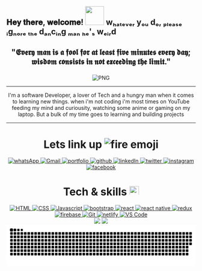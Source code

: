 ## 𝐇𝐞𝐲 𝐭𝐡𝐞𝐫𝐞, 𝐰𝐞𝐥𝐜𝐨𝐦𝐞! <img height="50" width="50" src="https://emojipedia-us.s3.amazonaws.com/source/skype/289/man-dancing_1f57a.png"/> wₕₐₜₑᵥₑᵣ yₒᵤ dₒ, ₚₗₑₐₛₑ ᵢgₙₒᵣₑ ₜₕₑ dₐₙcᵢₙg ₘₐₙ ₕₑ'ₛ wₑᵢᵣd


## <p align="center"> **"𝕰𝖛𝖊𝖗𝖞 𝖒𝖆𝖓 𝖎𝖘 𝖆 𝖋𝖔𝖔𝖑 𝖋𝖔𝖗 𝖆𝖙 𝖑𝖊𝖆𝖘𝖙 𝖋𝖎𝖛𝖊 𝖒𝖎𝖓𝖚𝖙𝖊𝖘 𝖊𝖛𝖊𝖗𝖞 𝖉𝖆𝖞; 𝖜𝖎𝖘𝖉𝖔𝖒 𝖈𝖔𝖓𝖘𝖎𝖘𝖙𝖘 𝖎𝖓 𝖓𝖔𝖙 𝖊𝖝𝖈𝖊𝖊𝖉𝖎𝖓𝖌 𝖙𝖍𝖊 𝖑𝖎𝖒𝖎𝖙."**</p>
<div align="center">
<img align="center" alt="PNG" src="https://user-images.githubusercontent.com/48435816/189533049-813191ca-a74c-4bd1-94ea-f10c0ffc82a1.png"/>
</div>

<hr/>
<p align="center">I'm a software Developer, a lover of Tech and a hungry man when it comes to learning new things. when i'm not coding i'm most times on YouTube feeding my mind and curiousity, watching some anime or gaming on my laptop. But a bulk of my time goes to learning and building projects</p>
<hr/>


<div align="center">
<h1>Lets link up <img alt="fire emoji" src="https://emojipedia-us.s3.amazonaws.com/source/skype/289/fire_1f525.png" hight="49" width="49"/></h1>
<a href="https://wa.me/2347049560475" target="_blank">
<img alt="whatsApp" src="https://img.shields.io/badge/WhatsApp-25D366?style=for-the-badge&logo=whatsapp&logoColor=white" />
</a>
<a href="abbaabamu302@gmail.com">
<img alt="Gmail" src="https://img.shields.io/badge/Gmail-D14836?style=for-the-badge&logo=gmail&logoColor=white" />
</a>
<a href="https://abbaportfolio.netlify.app/" target="_blank">
<img alt="portfolio" src="https://img.shields.io/badge/my_portfolio-000?style=for-the-badge&logo=ko-fi&logoColor=white" />
</a>
<a href="https://github.com/AdamuAbba/AdamuAbba" target="_blank">
<img src=https://img.shields.io/badge/github-%2324292e.svg?&style=for-the-badge&logo=github&logoColor=white alt="github"/>
</a>
<a href="https://www.linkedin.com/in/abba-adamu-365a9b17a/" target="_blank">
<img alt="linkedIn" src="https://img.shields.io/badge/linkedin-0A66C2?style=for-the-badge&logo=linkedin&logoColor=white" />
</a>
<a href="https://twitter.com/shytypes1028" target="_blank">
<img alt="twitter" src="https://img.shields.io/badge/twitter-1DA1F2?style=for-the-badge&logo=twitter&logoColor=white" />
</a>
<a href="https://www.instagram.com/shytypes1028/" target="_blank">
<img src="https://img.shields.io/badge/Instagram-E4405F?style=for-the-badge&logo=instagram&logoColor=white" alt="instagram" />
</a>
 <a href="https://www.facebook.com/izshytypes" target="_blank">
<img src="https://img.shields.io/badge/Facebook-1877F2?style=for-the-badge&logo=facebook&logoColor=white" alt="facebook" />
</a>
</div>



<div align="center">
 <h1>Tech & skills <img height="25" width="25" src="https://emojipedia-us.s3.amazonaws.com/source/skype/289/hammer-and-wrench_1f6e0-fe0f.png"/> </h1>
<a href="https://developer.mozilla.org/en-US/docs/Web/HTML" target="_blank">
<img alt="HTML" src="https://img.shields.io/badge/HTML5-E34F26?style=for-the-badge&logo=html5&logoColor=white" />
</a>
 <a href="https://www.w3schools.com/css/" target="_blank">
<img alt="CSS" src="https://img.shields.io/badge/CSS3-1572B6?style=for-the-badge&logo=css3&logoColor=white" />
</a>
 <a href="https://www.javascript.com/" target="_blank" >
<img alt="Javascript" src="https://img.shields.io/badge/JavaScript-323330?style=for-the-badge&logo=javascript&logoColor=F7DF1" />
</a>
<a href="https://react-bootstrap.github.io/" target="_blank">
<img alt="bootstrap" src="https://img.shields.io/badge/Bootstrap-563D7C?style=for-the-badge&logo=bootstrap&logoColor=white" />
</a>
<a href="https://reactjs.org/" target="_blank">
<img alt="react" src="https://img.shields.io/badge/React-20232A?style=for-the-badge&logo=react&logoColor=61DAFB"/>
</a>
 <a href="https://reactnative.dev/" target="_blank">
<img alt="react native" src="https://img.shields.io/badge/React_Native-20232A?style=for-the-badge&logo=react&logoColor=61DAFB"/>
</a>
 <a href="https://redux-toolkit.js.org/" target="_blank">
<img alt="redux" src="https://img.shields.io/badge/Redux-593D88?style=for-the-badge&logo=redux&logoColor=white"/>
</a>
 <a href="https://firebase.google.com/" target="_blank" >
<img alt="firebase" src="https://img.shields.io/badge/firebase-ffca28?style=for-the-badge&logo=firebase&logoColor=black" />
</a>
 <a href="https://github.com/" target="_blank">
<img alt="Git" src="https://img.shields.io/badge/Git-F05032?style=for-the-badge&logo=git&logoColor=white" />
</a>
 <a href="https://www.netlify.com/" target="_blank">
<img alt="netlify" src="https://img.shields.io/badge/Netlify-00C7B7?style=for-the-badge&logo=netlify&logoColor=white"/>
</a>
 <a href="https://code.visualstudio.com/"  target="_blank">
<img alt="VS Code" src="https://img.shields.io/badge/Visual_Studio_Code-0078D4?style=for-the-badge&logo=visual%20studio%20code&logoColor=white" />
</a>
</div>


<div align="center">
<img src="https://github-readme-stats.vercel.app/api?username=AdamuAbba&count_private=true&show_icons=true&theme=outrun"/> 
<a href="https://github.com/AdamuAbba/github-readme-stats"/>
<img src="https://github-readme-stats.vercel.app/api/top-langs/?username=AdamuAbba&layout=compact"/>
</a>
</div>

<div align="center">
<img src="https://github.com/kothariji/kothariji/blob/master/github-user-contribution.svg"/>
</div>




